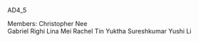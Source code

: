 AD4_5

Members:
Christopher Nee <br>
Gabriel Righi
Lina Mei
Rachel Tin
Yuktha Sureshkumar
Yushi Li




